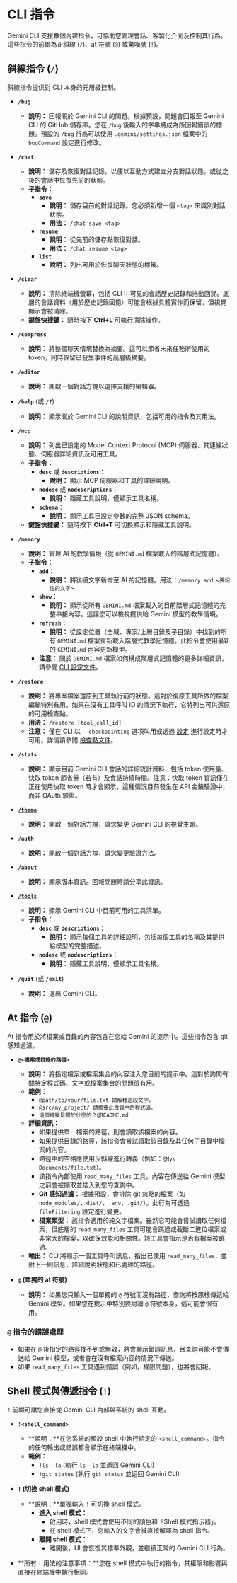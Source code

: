 # CLI 指令

Gemini CLI 支援數個內建指令，可協助您管理會話、客製化介面及控制其行為。這些指令的前綴為正斜線 (`/`)、at 符號 (`@`) 或驚嘆號 (`!`)。

## 斜線指令 (`/`)

斜線指令提供對 CLI 本身的元層級控制。

- **`/bug`**
  - **說明：** 回報關於 Gemini CLI 的問題。根據預設，問題會回報至 Gemini CLI 的 GitHub 儲存庫。您在 `/bug` 後輸入的字串將成為所回報錯誤的標題。預設的 `/bug` 行為可以使用 `.gemini/settings.json` 檔案中的 `bugCommand` 設定進行修改。

- **`/chat`**
  - **說明：** 儲存及恢復對話記錄，以便以互動方式建立分支對話狀態，或從之後的會話中恢復先前的狀態。
  - **子指令：**
    - **`save`**
      - **說明：** 儲存目前的對話記錄。您必須新增一個 `<tag>` 來識別對話狀態。
      - **用法：** `/chat save <tag>`
    - **`resume`**
      - **說明：** 從先前的儲存點恢復對話。
      - **用法：** `/chat resume <tag>`
    - **`list`**
      - **說明：** 列出可用於恢復聊天狀態的標籤。

- **`/clear`**
  - **說明：** 清除終端機螢幕，包括 CLI 中可見的會話歷史記錄和捲動回溯。底層的會話資料（用於歷史記錄回憶）可能會根據具體實作而保留，但視覺顯示會被清除。
  - **鍵盤快捷鍵：** 隨時按下 **Ctrl+L** 可執行清除操作。

- **`/compress`**
  - **說明：** 將整個聊天情境替換為摘要。這可以節省未來任務所使用的 token，同時保留已發生事件的高層級摘要。

- **`/editor`**
  - **說明：** 開啟一個對話方塊以選擇支援的編輯器。

- **`/help`** (或 **`/?`**)
  - **說明：** 顯示關於 Gemini CLI 的說明資訊，包括可用的指令及其用法。

- **`/mcp`**
  - **說明：** 列出已設定的 Model Context Protocol (MCP) 伺服器、其連線狀態、伺服器詳細資訊及可用工具。
  - **子指令：**
    - **`desc`** 或 **`descriptions`**：
      - **說明：** 顯示 MCP 伺服器和工具的詳細說明。
    - **`nodesc`** 或 **`nodescriptions`**：
      - **說明：** 隱藏工具說明，僅顯示工具名稱。
    - **`schema`**：
      - **說明：** 顯示工具已設定參數的完整 JSON schema。
  - **鍵盤快捷鍵：** 隨時按下 **Ctrl+T** 可切換顯示和隱藏工具說明。

- **`/memory`**
  - **說明：** 管理 AI 的教學情境（從 `GEMINI.md` 檔案載入的階層式記憶體）。
  - **子指令：**
    - **`add`**：
      - **說明：** 將後續文字新增至 AI 的記憶體。用法：`/memory add <要記住的文字>`
    - **`show`**：
      - **說明：** 顯示從所有 `GEMINI.md` 檔案載入的目前階層式記憶體的完整串接內容。這讓您可以檢視提供給 Gemini 模型的教學情境。
    - **`refresh`**：
      - **說明：** 從設定位置（全域、專案/上層目錄及子目錄）中找到的所有 `GEMINI.md` 檔案重新載入階層式教學記憶體。此指令會使用最新的 `GEMINI.md` 內容更新模型。
    - **注意：** 關於 `GEMINI.md` 檔案如何構成階層式記憶體的更多詳細資訊，請參閱 [CLI 設定文件](./configuration.md#4-geminimd-files-hierarchical-instructional-context)。

- **`/restore`**
  - **說明：** 將專案檔案還原到工具執行前的狀態。這對於復原工具所做的檔案編輯特別有用。如果在沒有工具呼叫 ID 的情況下執行，它將列出可供還原的可用檢查點。
  - **用法：** `/restore [tool_call_id]`
  - **注意：** 僅在 CLI 以 `--checkpointing` 選項叫用或透過 [設定](./configuration.md) 進行設定時才可用。詳情請參閱 [檢查點文件](../checkpointing.md)。

- **`/stats`**
  - **說明：** 顯示目前 Gemini CLI 會話的詳細統計資料，包括 token 使用量、快取 token 節省量（若有）及會話持續時間。注意：快取 token 資訊僅在正在使用快取 token 時才會顯示，這種情況目前發生在 API 金鑰驗證中，而非 OAuth 驗證。

- [**`/theme`**](./themes.md)
  - **說明：** 開啟一個對話方塊，讓您變更 Gemini CLI 的視覺主題。

- **`/auth`**
  - **說明：** 開啟一個對話方塊，讓您變更驗證方法。

- **`/about`**
  - **說明：** 顯示版本資訊。回報問題時請分享此資訊。

- [**`/tools`**](../tools/index.md)
  - **說明：** 顯示 Gemini CLI 中目前可用的工具清單。
  - **子指令：**
    - **`desc`** 或 **`descriptions`**：
      - **說明：** 顯示每個工具的詳細說明，包括每個工具的名稱及其提供給模型的完整描述。
    - **`nodesc`** 或 **`nodescriptions`**：
      - **說明：** 隱藏工具說明，僅顯示工具名稱。

- **`/quit`** (或 **`/exit`**)
  - **說明：** 退出 Gemini CLI。

## At 指令 (`@`)

At 指令用於將檔案或目錄的內容包含在您給 Gemini 的提示中。這些指令包含 git 感知過濾。

- **`@<檔案或目錄的路徑>`**
  - **說明：** 將指定檔案或檔案集合的內容注入您目前的提示中。這對於詢問有關特定程式碼、文字或檔案集合的問題很有用。
  - **範例：**
    - `@path/to/your/file.txt 請解釋這段文字。`
    - `@src/my_project/ 請摘要此目錄中的程式碼。`
    - `這個檔案是關於什麼的？@README.md`
  - **詳細資訊：**
    - 如果提供單一檔案的路徑，則會讀取該檔案的內容。
    - 如果提供目錄的路徑，該指令會嘗試讀取該目錄及其任何子目錄中檔案的內容。
    - 路徑中的空格應使用反斜線進行轉義（例如：`@My\ Documents/file.txt`）。
    - 該指令內部使用 `read_many_files` 工具。內容在傳送給 Gemini 模型之前會被擷取並插入到您的查詢中。
    - **Git 感知過濾：** 根據預設，會排除 git 忽略的檔案（如 `node_modules/`、`dist/`、`.env`、`.git/`）。此行為可透過 `fileFiltering` 設定進行變更。
    - **檔案類型：** 該指令適用於純文字檔案。雖然它可能會嘗試讀取任何檔案，但底層的 `read_many_files` 工具可能會跳過或截斷二進位檔案或非常大的檔案，以確保效能和相關性。該工具會指示是否有檔案被跳過。
  - **輸出：** CLI 將顯示一個工具呼叫訊息，指出已使用 `read_many_files`，並附上一則訊息，詳細說明狀態和已處理的路徑。

- **`@` (單獨的 at 符號)**
  - **說明：** 如果您只輸入一個單獨的 `@` 符號而沒有路徑，查詢將按原樣傳遞給 Gemini 模型。如果您在提示中特別要討論 `@` 符號本身，這可能會很有用。

### `@` 指令的錯誤處理

- 如果在 `@` 後指定的路徑找不到或無效，將會顯示錯誤訊息，且查詢可能不會傳送給 Gemini 模型，或者會在沒有檔案內容的情況下傳送。
- 如果 `read_many_files` 工具遇到錯誤（例如，權限問題），也將會回報。

## Shell 模式與傳遞指令 (`!`)

`!` 前綴可讓您直接從 Gemini CLI 內部與系統的 shell 互動。

- **`!<shell_command>`**
  - **說明：**在您系統的預設 shell 中執行給定的 `<shell_command>`。指令的任何輸出或錯誤都會顯示在終端機中。
  - **範例：**
    - `!ls -la` (執行 `ls -la` 並返回 Gemini CLI)
    - `!git status` (執行 `git status` 並返回 Gemini CLI)

- **`!` (切換 shell 模式)**
  - **說明：**單獨輸入 `!` 可切換 shell 模式。
    - **進入 shell 模式：**
      - 啟用時，shell 模式會使用不同的顏色和「Shell 模式指示器」。
      - 在 shell 模式下，您輸入的文字會被直接解譯為 shell 指令。
    - **離開 shell 模式：**
      - 離開後，UI 會恢復其標準外觀，並繼續正常的 Gemini CLI 行為。

- **所有 `!` 用法的注意事項：**您在 shell 模式中執行的指令，其權限和影響與直接在終端機中執行相同。